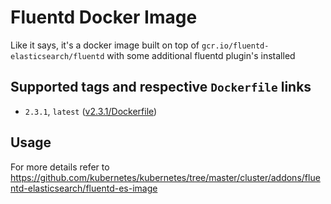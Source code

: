 # Fluentd Docker Image
Like it says, it's a docker image built on top of `gcr.io/fluentd-elasticsearch/fluentd` with some additional fluentd plugin's installed 

## Supported tags and respective `Dockerfile` links
 - `2.3.1`, `latest` ([v2.3.1/Dockerfile](https://github.com/kublr/docker-fluentd/blob/2.3.1/Dockerfile))
 
## Usage
For more details refer to https://github.com/kubernetes/kubernetes/tree/master/cluster/addons/fluentd-elasticsearch/fluentd-es-image


